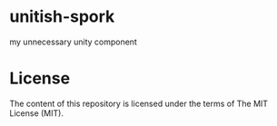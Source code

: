 # unitish-spork
my unnecessary unity component

# License
The content of this repository is licensed under the terms of The MIT License (MIT).
